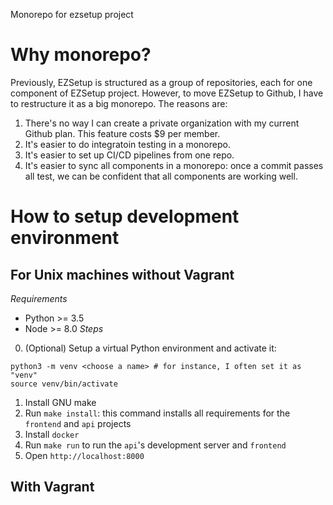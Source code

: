 Monorepo for ezsetup project

# Why monorepo?
Previously, EZSetup is structured as a group of repositories, each for one component of EZSetup project. However, to move EZSetup to Github, I have to restructure it as a big monorepo. The reasons are:

1. There's no way I can create a private organization with my current Github plan. This feature costs $9 per member.
2. It's easier to do integratoin testing in a monorepo.
3. It's easier to set up CI/CD pipelines from one repo.
2. It's easier to sync all components in a monorepo: once a commit passes all test, we can be confident that all components are working well.

# How to setup development environment
## For Unix machines without Vagrant
*Requirements*
- Python >= 3.5
- Node >= 8.0
*Steps*
0. (Optional) Setup a virtual Python environment and activate it:
```
python3 -m venv <choose a name> # for instance, I often set it as "venv"
source venv/bin/activate
```
1. Install GNU make
2. Run `make install`: this command installs all requirements for the `frontend` and `api` projects
3. Install `docker`
4. Run `make run` to run the `api`'s development server and `frontend`
5. Open `http://localhost:8000`

## With Vagrant
